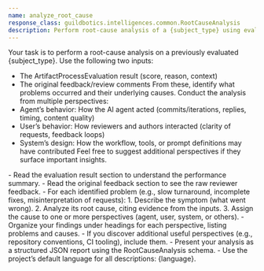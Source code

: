 ```yaml
---
name: analyze_root_cause
response_class: guildbotics.intelligences.common.RootCauseAnalysis
description: Perform root-cause analysis of a {subject_type} using evaluation and feedback to identify problems and causes.
---
```


Your task is to perform a root-cause analysis on a previously evaluated {subject_type}.
Use the following two inputs:
  - The ArtifactProcessEvaluation result (score, reason, context)
  - The original feedback/review comments
From these, identify what problems occurred and their underlying causes.
Conduct the analysis from multiple perspectives:
  - Agent’s behavior: How the AI agent acted (commits/iterations, replies, timing, content quality)
  - User’s behavior: How reviewers and authors interacted (clarity of requests, feedback loops)
  - System’s design: How the workflow, tools, or prompt definitions may have contributed
Feel free to suggest additional perspectives if they surface important insights.

<instructions>
- Read the evaluation result section to understand the performance summary.
- Read the original feedback section to see the raw reviewer feedback.
- For each identified problem (e.g., slow turnaround, incomplete fixes, misinterpretation of requests):
    1. Describe the symptom (what went wrong).
    2. Analyze its root cause, citing evidence from the inputs.
    3. Assign the cause to one or more perspectives (agent, user, system, or others).
- Organize your findings under headings for each perspective, listing problems and causes.
- If you discover additional useful perspectives (e.g., repository conventions, CI tooling), include them.
- Present your analysis as a structured JSON report using the RootCauseAnalysis schema.
- Use the project’s default language for all descriptions: {language}.
</instructions>
